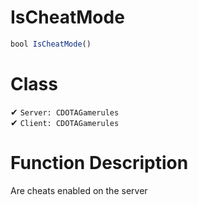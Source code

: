 # IsCheatMode
```js	
bool IsCheatMode()
```
# Class
✔ `Server: CDOTAGamerules`  
✔ `Client: CDOTAGamerules`  

# Function Description
Are cheats enabled on the server
